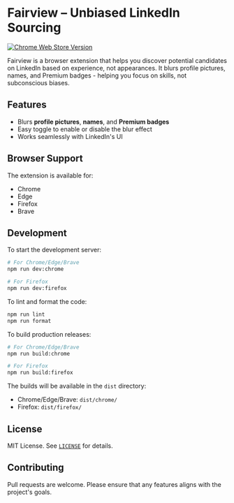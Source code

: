 # Fairview – Unbiased LinkedIn Sourcing

[![Chrome Web Store Version](https://img.shields.io/chrome-web-store/v/mabnbpdoeinilfmgofjheolpbnihnbhe?logoColor=fff&label=Get%20it%20for%20Chrome%20%2F%20Edge%20%2F%20Brave&color=green)](https://chromewebstore.google.com/detail/fairview-unbiased-linkedi/mabnbpdoeinilfmgofjheolpbnihnbhe)

Fairview is a browser extension that helps you discover potential candidates on LinkedIn based on experience, not appearances. It blurs profile pictures, names, and Premium badges - helping you focus on skills, not subconscious biases.

## Features

- Blurs **profile pictures**, **names**, and **Premium badges**
- Easy toggle to enable or disable the blur effect
- Works seamlessly with LinkedIn's UI

## Browser Support

The extension is available for:

- Chrome
- Edge
- Firefox
- Brave

## Development

To start the development server:

```bash
# For Chrome/Edge/Brave
npm run dev:chrome

# For Firefox
npm run dev:firefox
```

To lint and format the code:

```sh
npm run lint
npm run format
```

To build production releases:

```bash
# For Chrome/Edge/Brave
npm run build:chrome

# For Firefox
npm run build:firefox
```

The builds will be available in the `dist` directory:

- Chrome/Edge/Brave: `dist/chrome/`
- Firefox: `dist/firefox/`

## License

MIT License. See [`LICENSE`](LICENSE) for details.

## Contributing

Pull requests are welcome. Please ensure that any features aligns with the project's goals.
